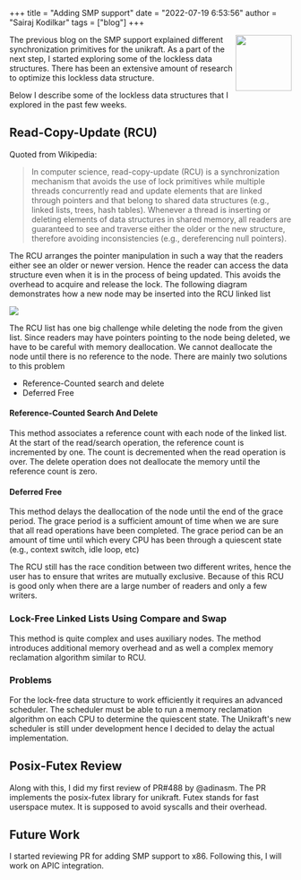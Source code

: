 +++
title = "Adding SMP support"
date = "2022-07-19 6:53:56"
author = "Sairaj Kodilkar"
tags = ["blog"]
+++

<img width="100px" src="https://summerofcode.withgoogle.com/assets/media/gsoc-2022-badge.svg" align="right" />

The previous blog on the SMP support explained different synchronization primitives for the unikraft.
As a part of the next step, I started exploring some of the lockless data structures.
There has been an extensive amount of research to optimize this lockless data structure.

Below I describe some of the lockless data structures that I explored in the past few weeks.

## Read-Copy-Update (RCU)

Quoted from Wikipedia:
> In computer science, read-copy-update (RCU) is a synchronization mechanism that avoids the use of lock primitives while multiple threads concurrently read and update elements that are linked through pointers and that belong to shared data structures (e.g., linked lists, trees, hash tables).
> Whenever a thread is inserting or deleting elements of data structures in shared memory, all readers are guaranteed to see and traverse either the older or the new structure, therefore avoiding inconsistencies (e.g., dereferencing null pointers).

The RCU arranges the pointer manipulation in such a way that the readers either see an older or newer version.
Hence the reader can access the data structure even when it is in the process of being updated.
This avoids the overhead to acquire and release the lock.
The following diagram demonstrates how a new node may be inserted into the RCU linked list

<img src="https://upload.wikimedia.org/wikipedia/commons/e/e9/Read-Copy_Update_Deletion_Procedure.svg"/>

The RCU list has one big challenge while deleting the node from the given list.
Since readers may have pointers pointing to the node being deleted, we have to be careful with memory deallocation.
We cannot deallocate the node until there is no reference to the node.
There are mainly two solutions to this problem

* Reference-Counted search and delete
* Deferred Free

#### Reference-Counted Search And Delete

This method associates a reference count with each node of the linked list.
At the start of the read/search operation, the reference count is incremented by one.
The count is decremented when the read operation is over.
The delete operation does not deallocate the memory until the reference count is zero.

#### Deferred Free

This method delays the deallocation of the node until the end of the grace period.
The grace period is a sufficient amount of time when we are sure that all read operations have been completed.
The grace period can be an amount of time until which every CPU has been through a quiescent state (e.g., context switch, idle loop, etc)

The RCU still has the race condition between two different writes, hence the user has to ensure that writes are mutually exclusive.
Because of this RCU is good only when there are a large number of readers and only a few writers.

### Lock-Free Linked Lists Using Compare and Swap

This method is quite complex and uses auxiliary nodes.
The method introduces additional memory overhead and as well a complex memory reclamation algorithm similar to RCU.

### Problems

For the lock-free data structure to work efficiently it requires an advanced scheduler.
The scheduler must be able to run a memory reclamation algorithm on each CPU to determine the quiescent state.
The Unikraft's new scheduler is still under development hence I decided to delay the actual implementation.

## Posix-Futex Review

Along with this, I did my first review of PR#488 by @adinasm.
The PR implements the posix-futex library for unikraft.
Futex stands for fast userspace mutex.
It is supposed to avoid syscalls and their overhead.


## Future Work

I started reviewing PR for adding SMP support to x86.
Following this, I will work on APIC integration.

